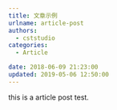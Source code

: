 ```yaml
---
title: 文章示例
urlname: article-post
authors:
  - cststudio
categories:
  - Article

date: 2018-06-09 21:23:00
updated: 2019-05-06 12:50:00
---
```


this is a article post test.
